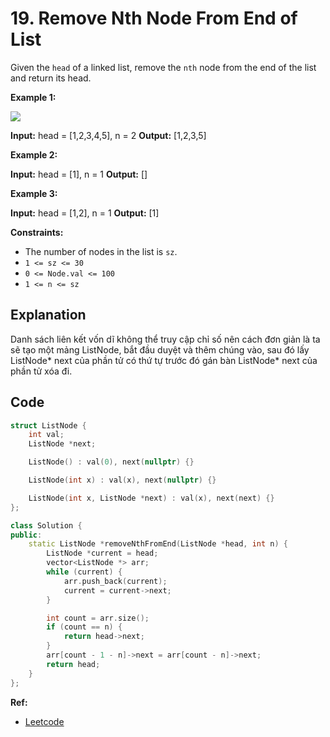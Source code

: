 # **19. Remove Nth Node From End of List**
Given the  `head`  of a linked list, remove the  `nth`  node from the end of the list and return its head.

**Example 1:**

![](https://assets.leetcode.com/uploads/2020/10/03/remove_ex1.jpg)

**Input:** head = [1,2,3,4,5], n = 2
**Output:** [1,2,3,5]

**Example 2:**

**Input:** head = [1], n = 1
**Output:** []

**Example 3:**

**Input:** head = [1,2], n = 1
**Output:** [1]

**Constraints:**

-   The number of nodes in the list is  `sz`.
-   `1 <= sz <= 30`
-   `0 <= Node.val <= 100`
-   `1 <= n <= sz`
## Explanation
Danh sách liên kết vốn dĩ không thể truy cập chỉ số nên cách đơn giản là ta sẽ tạo một mảng ListNode, bắt đầu duyệt và thêm chúng vào, sau đó lấy ListNode* next của phần tử có thứ tự trước đó gán bàn ListNode* next của phần tử xóa đi.
## Code
```c++
struct ListNode {
    int val;
    ListNode *next;

    ListNode() : val(0), next(nullptr) {}

    ListNode(int x) : val(x), next(nullptr) {}

    ListNode(int x, ListNode *next) : val(x), next(next) {}
};

class Solution {
public:
    static ListNode *removeNthFromEnd(ListNode *head, int n) {
        ListNode *current = head;
        vector<ListNode *> arr;
        while (current) {
            arr.push_back(current);
            current = current->next;
        }

        int count = arr.size();
        if (count == n) {
            return head->next;
        }
        arr[count - 1 - n]->next = arr[count - n]->next;
        return head;
    }
};
```

**Ref:**
- [Leetcode](https://leetcode.com/problems/remove-nth-node-from-end-of-list) 